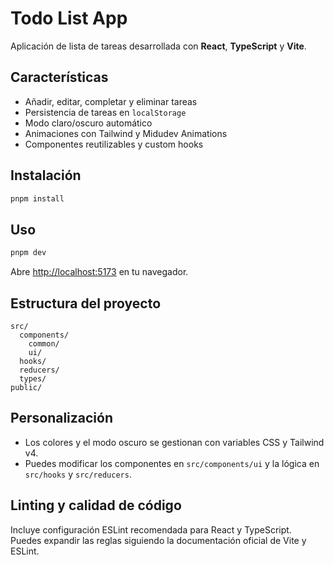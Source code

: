 
# Todo List App

Aplicación de lista de tareas desarrollada con **React**, **TypeScript** y **Vite**.

## Características

- Añadir, editar, completar y eliminar tareas
- Persistencia de tareas en `localStorage`
- Modo claro/oscuro automático
- Animaciones con Tailwind y Midudev Animations
- Componentes reutilizables y custom hooks

## Instalación

```bash
pnpm install
```

## Uso

```bash
pnpm dev
```

Abre [http://localhost:5173](http://localhost:5173) en tu navegador.

## Estructura del proyecto

```
src/
  components/
    common/
    ui/
  hooks/
  reducers/
  types/
public/
```

## Personalización

- Los colores y el modo oscuro se gestionan con variables CSS y Tailwind v4.
- Puedes modificar los componentes en `src/components/ui` y la lógica en `src/hooks` y `src/reducers`.

## Linting y calidad de código

Incluye configuración ESLint recomendada para React y TypeScript.  
Puedes expandir las reglas siguiendo la documentación oficial de Vite y ESLint.
